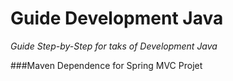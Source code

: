 Guide Development Java
======================

*Guide Step-by-Step for taks of Development Java*

###Maven Dependence for Spring MVC Projet
